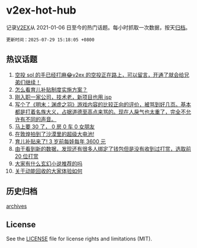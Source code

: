 # v2ex-hot-hub

 记录[V2EX](https://www.v2ex.com/)从 2021-01-06 日至今的热门话题。每小时抓取一次数据，按天[归档](archives)。

`更新时间：2025-07-29 15:18:05 +0800`

## 热议话题

1. [空投 sol 的手已经打麻😂v2ex 的空投正在路上，可以留言，开通了就会给兄弟们继续！](https://www.v2ex.com/t/1148293)
1. [怎么看育儿补贴制度实施方案？](https://www.v2ex.com/t/1148299)
1. [刚入职一家公司，技术老，新项目也用 jsp](https://www.v2ex.com/t/1148297)
1. [写个了《明末：渊虚之羽》游戏内容的比较正向的评价，被骂到好几页。基本都是打着名族大义，占据道德至高点来骂的。现在人戾气也太重了，完全不允许有不同的声音。](https://www.v2ex.com/t/1148382)
1. [马上要 30 了， 0 房 0 车 0 女朋友](https://www.v2ex.com/t/1148250)
1. [在敦煌拍到了沙漠里的超级大电池!](https://www.v2ex.com/t/1148402)
1. [育儿补贴来了! 3 岁前每娃每年 3600 元](https://www.v2ex.com/t/1148291)
1. [由于看到新的数据，发现还有很多人绑定了钱包但是没有收到过打赏，选取前 20 位打赏](https://www.v2ex.com/t/1148401)
1. [大家有什么玄幻小说推荐的吗](https://www.v2ex.com/t/1148372)
1. [关于动能回收的大家体验如何](https://www.v2ex.com/t/1148397)

## 历史归档

[archives](archives)

## License

See the [LICENSE](LICENSE) file for license rights and limitations (MIT).
